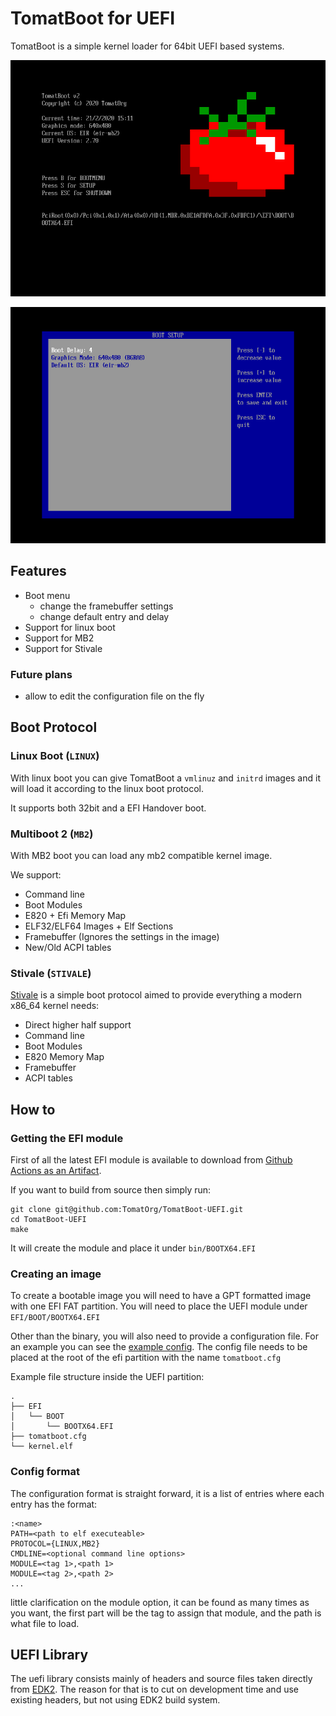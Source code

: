 # TomatBoot for UEFI

TomatBoot is a simple kernel loader for 64bit UEFI based systems.

![Main Menu](screenshots/mainmenu.png)

![Setup Menu](screenshots/setupmenu.png)

## Features

* Boot menu
	* change the framebuffer settings
	* change default entry and delay
* Support for linux boot
* Support for MB2
* Support for Stivale

### Future plans
* allow to edit the configuration file on the fly

## Boot Protocol
### Linux Boot (`LINUX`)
With linux boot you can give TomatBoot a `vmlinuz` and `initrd` images and it will load it according to the linux 
boot protocol.

It supports both 32bit and a EFI Handover boot.

### Multiboot 2 (`MB2`)
With MB2 boot you can load any mb2 compatible kernel image.

We support:
* Command line
* Boot Modules
* E820 + Efi Memory Map
* ELF32/ELF64 Images + Elf Sections
* Framebuffer (Ignores the settings in the image)
* New/Old ACPI tables

### Stivale (`STIVALE`)
[Stivale](https://github.com/qloader2/qloader2/blob/master/STIVALE.md) is a simple boot protocol aimed to provide 
everything a modern x86_64 kernel needs:
* Direct higher half support
* Command line
* Boot Modules
* E820 Memory Map
* Framebuffer
* ACPI tables

## How to
### Getting the EFI module
First of all the latest EFI module is available to download from [Github Actions as an Artifact](https://github.com/TomatOrg/TomatBoot-UEFI/actions?query=workflow%3ATomatBoot-UEFI).

If you want to build from source then simply run:
```shell script
git clone git@github.com:TomatOrg/TomatBoot-UEFI.git
cd TomatBoot-UEFI
make
```

It will create the module and place it under `bin/BOOTX64.EFI`

### Creating an image
To create a bootable image you will need to have a GPT formatted image with one EFI FAT partition. You will 
need to place the UEFI module under `EFI/BOOT/BOOTX64.EFI` 

Other than the binary, you will also need to provide a configuration file. For an example you can see the 
[example config](config/example.cfg). The config file needs to be placed at the root of the efi partition 
with the name `tomatboot.cfg`


Example file structure inside the UEFI partition:
```
.
├── EFI
│   └── BOOT
│       └── BOOTX64.EFI
├── tomatboot.cfg
└── kernel.elf
```

### Config format
The configuration format is straight forward, it is a list of entries where each entry has the format:
```
:<name>
PATH=<path to elf executeable>
PROTOCOL={LINUX,MB2}
CMDLINE=<optional command line options>
MODULE=<tag 1>,<path 1>
MODULE=<tag 2>,<path 2>
...
```

little clarification on the module option, it can be found as many times as you want, the first part will be the tag to
assign that module, and the path is what file to load.

## UEFI Library

The uefi library consists mainly of headers and source files taken directly from [EDK2](https://github.com/tianocore/edk2). 
The reason for that is to cut on development time and use existing headers, but not using EDK2 build system.
